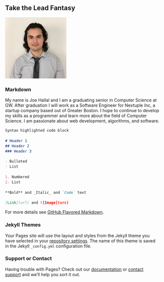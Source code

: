 ## Take the Lead Fantasy


![](https://github.com/joehallal/TeamPage/blob/master/joe_profile.jpg)


### Markdown

My name is Joe Hallal and I am a graduating senior in Computer Science at GW. After graduation I will work as a Software Engineer for Nextuple Inc, a startup company based out of Greater Boston. I hope to continue to develop my skills as a programmer and learn more about the field of Computer Science. I am passionate about web development, algorithms, and software. 

```markdown
Syntax highlighted code block

# Header 1
## Header 2
### Header 3

- Bulleted
- List

1. Numbered
2. List

**Bold** and _Italic_ and `Code` text

[Link](url) and ![Image](src)
```

For more details see [GitHub Flavored Markdown](https://guides.github.com/features/mastering-markdown/).

### Jekyll Themes

Your Pages site will use the layout and styles from the Jekyll theme you have selected in your [repository settings](https://github.com/joehallal/TeamPage/settings). The name of this theme is saved in the Jekyll `_config.yml` configuration file.

### Support or Contact

Having trouble with Pages? Check out our [documentation](https://help.github.com/categories/github-pages-basics/) or [contact support](https://github.com/contact) and we’ll help you sort it out.
